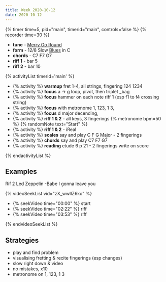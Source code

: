```yaml
---
title: Week 2020-10-12
date: 2020-10-12
---
```


{% timer time=5, pid="main", timerid="main", controls=false %}
{% recorder time=30 %}

- **tune** - [Merry Go Round](/tunes/merry-go-round)
- **form** - 12/8 Slow [Blues](/activities/twelve-bar-blues/) in C
- **chords** - C7 F7 G7
- **riff 1** - bar 5
- **riff 2** - bar 10

{% activityList timerid='main' %}

- {% activity %} **warmup** fret 1-4, all strings, fingering 124 1234
- {% activity %} **focus** a -> g loop, pivot, then triplet \_bag
- {% activity %} **focus** hammer on each note riff 1 (esp f1 to f4 crossing string)
- {% activity %} **focus** with metronome 1, 123, 1 3,
- {% activity %} **focus** d major decending,
- {% activity %} **riff 1 & 2** - all keys, 3 fingerings {% metronome bpm=50 %} {% randomNote text="Start" %}
- {% activity %} **riff 1 & 2** - iReal
- {% activity %} **scales** say and play C F G Major - 2 fingerings
- {% activity %} **chords** say and play C7 F7 G7
- {% activity %} **reading** etude 6 p 21 - 2 fingerings write on score

{% endactivityList %}

## Examples

Rif 2 Led Zeppelin -Babe I gonna leave you

{% videoSeekList vid="zX_wwlIZ6ko" %}

- {% seekVideo time="00:00" %} start
- {% seekVideo time="02:22" %} riff
- {% seekVideo time="03:53" %} riff

{% endvideoSeekList %}

## Strategies

- play and find problem
- visualising fretting & recite fingerings (esp changes)
- slow right down & video
- no mistakes, x10
- metronome on 1, 123, 1 3
